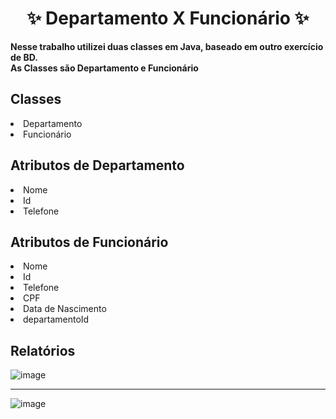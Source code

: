 <h1 align="center">✨ Departamento X Funcionário ✨</h1>
<p><b>Nesse trabalho utilizei duas classes em Java, baseado em outro exercício de BD.<br>As Classes são Departamento e Funcionário</b></p>
<h2>Classes</h2>
<li>Departamento</li>
<li>Funcionário</li>
<h2>Atributos de Departamento</h2>
<li>Nome</li>
<li>Id</li>
<li>Telefone</li>
<h2>Atributos de Funcionário</h2>
<li>Nome</li>
<li>Id</li>
<li>Telefone</li>
<li>CPF</li>
<li>Data de Nascimento</li>
<li>departamentoId</li>

<h2>Relatórios</h2>

![image](https://github.com/FelipeSutter/POO_Java/assets/114835043/0cfbb83b-36bd-41c8-adb3-c5b77bad1d54)

<hr>

![image](https://github.com/FelipeSutter/POO_Java/assets/114835043/edbeb1c3-95a9-4208-89d6-284e63810ad4)



